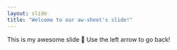 ```yaml
---
layout: slide
title: "Welcome to our aw-sheet's slide!"
---
```

This is my awesome slide :tada:
Use the left arrow to go back!
